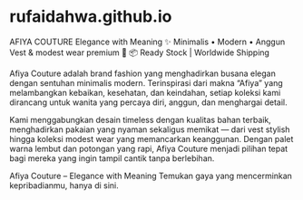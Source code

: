 # rufaidahwa.github.io
AFIYA COUTURE
Elegance with Meaning ✨
Minimalis • Modern • Anggun
Vest & modest wear premium 🤍
📦 Ready Stock | Worldwide Shipping

Afiya Couture adalah brand fashion yang menghadirkan busana elegan dengan sentuhan minimalis modern. Terinspirasi dari makna “Afiya” yang melambangkan kebaikan, kesehatan, dan keindahan, setiap koleksi kami dirancang untuk wanita yang percaya diri, anggun, dan menghargai detail.

Kami menggabungkan desain timeless dengan kualitas bahan terbaik, menghadirkan pakaian yang nyaman sekaligus memikat — dari vest stylish hingga koleksi modest wear yang memancarkan keanggunan. Dengan palet warna lembut dan potongan yang rapi, Afiya Couture menjadi pilihan tepat bagi mereka yang ingin tampil cantik tanpa berlebihan.

Afiya Couture – Elegance with Meaning
Temukan gaya yang mencerminkan kepribadianmu, hanya di sini.
